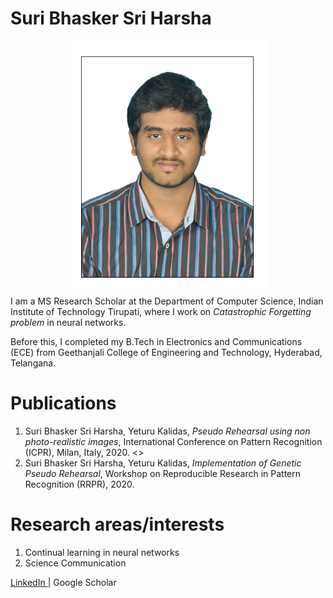 # Suri Bhasker Sri Harsha

<center><img src="Bhasker Sri Harsha.jpg" align=center></center>

I am a MS Research Scholar at the Department of Computer Science, Indian Institute of Technology Tirupati, where I work on _Catastrophic Forgetting problem_ in neural networks.

Before this, I completed my B.Tech in Electronics and Communications (ECE) from Geethanjali College of Engineering and Technology, Hyderabad, Telangana.

# Publications

1. Suri Bhasker Sri Harsha, Yeturu Kalidas, _Pseudo Rehearsal using non photo-realistic images_, International Conference on Pattern Recognition (ICPR), Milan, Italy, 2020. <>
2. Suri Bhasker Sri Harsha, Yeturu Kalidas, _Implementation of Genetic Pseudo Rehearsal_, Workshop on Reproducible Research in Pattern Recognition (RRPR), 2020.

# Research areas/interests

1. Continual learning in neural networks
2. Science Communication

<a href = "https://www.linkedin.com/in/bhasker-sri-harsha"> LinkedIn </a>| Google Scholar

